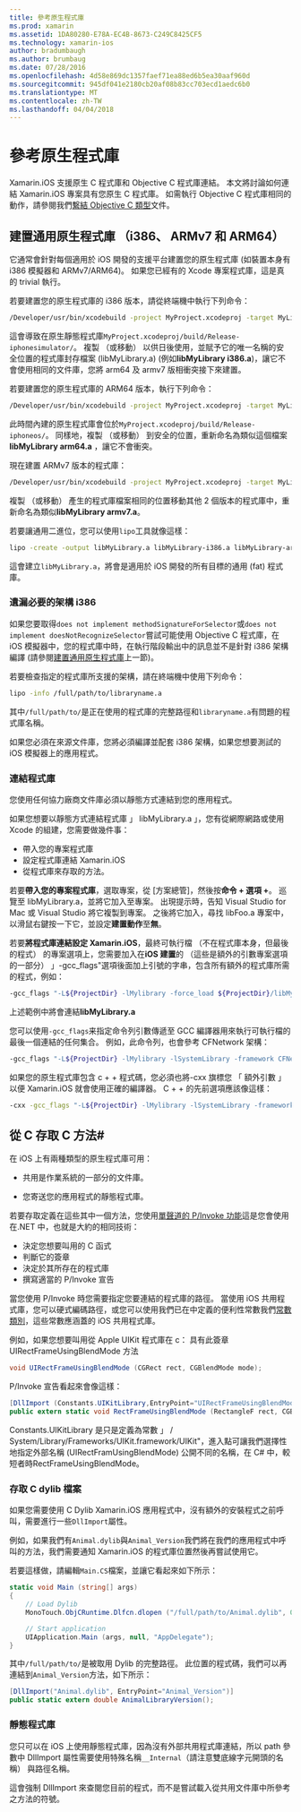 ```yaml
---
title: 參考原生程式庫
ms.prod: xamarin
ms.assetid: 1DA80280-E78A-EC4B-8673-C249C8425CF5
ms.technology: xamarin-ios
author: bradumbaugh
ms.author: brumbaug
ms.date: 07/28/2016
ms.openlocfilehash: 4d58e869dc1357faef71ea88ed6b5ea30aaf960d
ms.sourcegitcommit: 945df041e2180cb20af08b83cc703ecd1aedc6b0
ms.translationtype: MT
ms.contentlocale: zh-TW
ms.lasthandoff: 04/04/2018
---
```

# <a name="referencing-native-libraries"></a>參考原生程式庫

Xamarin.iOS 支援原生 C 程式庫和 Objective C 程式庫連結。 本文將討論如何連結 Xamarin.iOS 專案具有您原生 C 程式庫。 如需執行 Objective C 程式庫相同的動作，請參閱我們[繫結 Objective C 類型](~/ios/platform/binding-objective-c/index.md)文件。

<a name="building_native" />

## <a name="building-universal-native-libraries-i386-armv7-and-arm64"></a>建置通用原生程式庫 （i386、 ARMv7 和 ARM64）

它通常會針對每個適用於 iOS 開發的支援平台建置您的原生程式庫 (如裝置本身有 i386 模擬器和 ARMv7/ARM64)。 如果您已經有的 Xcode 專案程式庫，這是真的 trivial 執行。

若要建置您的原生程式庫的 i386 版本，請從終端機中執行下列命令：

```bash
/Developer/usr/bin/xcodebuild -project MyProject.xcodeproj -target MyLibrary -sdk iphonesimulator -arch i386 -configuration Release clean build
```

這會導致在原生靜態程式庫`MyProject.xcodeproj/build/Release-iphonesimulator/`。 複製 （或移動） 以供日後使用，並賦予它的唯一名稱的安全位置的程式庫封存檔案 (libMyLibrary.a) (例如**libMyLibrary i386.a**)，讓它不會使用相同的文件庫，您將 arm64 及 armv7 版相衝突接下來建置。

若要建置您的原生程式庫的 ARM64 版本，執行下列命令：

```bash
/Developer/usr/bin/xcodebuild -project MyProject.xcodeproj -target MyLibrary -sdk iphoneos -arch arm64 -configuration Release clean build
```

此時間內建的原生程式庫會位於`MyProject.xcodeproj/build/Release-iphoneos/`。 同樣地，複製 （或移動） 到安全的位置，重新命名為類似這個檔案**libMyLibrary arm64.a** ，讓它不會衝突。

現在建置 ARMv7 版本的程式庫：

```bash
/Developer/usr/bin/xcodebuild -project MyProject.xcodeproj -target MyLibrary -sdk iphoneos -arch armv7 -configuration Release clean build
```

複製 （或移動） 產生的程式庫檔案相同的位置移動其他 2 個版本的程式庫中，重新命名為類似**libMyLibrary armv7.a**。

若要讓通用二進位，您可以使用`lipo`工具就像這樣：

```bash
lipo -create -output libMyLibrary.a libMyLibrary-i386.a libMyLibrary-arm64.a libMyLibrary-armv7.a
```

這會建立`libMyLibrary.a`，將會是適用於 iOS 開發的所有目標的通用 (fat) 程式庫。


### <a name="missing-required-architecture-i386"></a>遺漏必要的架構 i386

如果您要取得`does not implement methodSignatureForSelector`或`does not implement doesNotRecognizeSelector`嘗試可能使用 Objective C 程式庫，在 iOS 模擬器中，您的程式庫中時，在執行階段輸出中的訊息並不是針對 i386 架構編譯 (請參閱[建置通用原生程式庫](#building_native)上一節)。

若要檢查指定的程式庫所支援的架構，請在終端機中使用下列命令：

```bash
lipo -info /full/path/to/libraryname.a
```

其中`/full/path/to/`是正在使用的程式庫的完整路徑和`libraryname.a`有問題的程式庫名稱。

如果您必須在來源文件庫，您將必須編譯並配套 i386 架構，如果您想要測試的 iOS 模擬器上的應用程式。

### <a name="linking-your-library"></a>連結程式庫

您使用任何協力廠商文件庫必須以靜態方式連結到您的應用程式。 

如果您想要以靜態方式連結程式庫 」 libMyLibrary.a 」，您有從網際網路或使用 Xcode 的組建，您需要做幾件事：

-  帶入您的專案程式庫
-  設定程式庫連結 Xamarin.iOS
-  從程式庫來存取的方法。


若要**帶入您的專案程式庫**，選取專案，從 [方案總管]，然後按**命令 + 選項 +**。 巡覽至 libMyLibrary.a，並將它加入至專案。 出現提示時，告知 Visual Studio for Mac 或 Visual Studio 將它複製到專案。 之後將它加入，尋找 libFoo.a 專案中，以滑鼠右鍵按一下它，並設定**建置動作**至**無**。

若要**將程式庫連結設定 Xamarin.iOS**，最終可執行檔 （不在程式庫本身，但最後的程式） 的專案選項上，您需要加入在**iOS 建置**的 （這些是額外的引數專案選項的一部分） 」-gcc_flags"選項後面加上引號的字串，包含所有額外的程式庫所需的程式，例如：

```bash
-gcc_flags "-L${ProjectDir} -lMylibrary -force_load ${ProjectDir}/libMyLibrary.a"
```

上述範例中將會連結**libMyLibrary.a**

您可以使用`-gcc_flags`来指定命令列引數傳遞至 GCC 編譯器用來執行可執行檔的最後一個連結的任何集合。 例如，此命令列，也會參考 CFNetwork 架構：

```bash
-gcc_flags "-L${ProjectDir} -lMylibrary -lSystemLibrary -framework CFNetwork -force_load ${ProjectDir}/libMyLibrary.a"
```

如果您的原生程式庫包含 c + + 程式碼，您必須也將-cxx 旗標您 「 額外引數 」 以便 Xamarin.iOS 就會使用正確的編譯器。 C + + 的先前選項應該像這樣：

```bash
-cxx -gcc_flags "-L${ProjectDir} -lMylibrary -lSystemLibrary -framework CFNetwork -force_load ${ProjectDir}/libMyLibrary.a"
```

<a name="Accessing_C_Methods_from_C#" />

## <a name="accessing-c-methods-from-c35"></a>從 C 存取 C 方法&#35;

在 iOS 上有兩種類型的原生程式庫可用：

-  共用是作業系統的一部分的文件庫。

-  您寄送您的應用程式的靜態程式庫。


若要存取定義在這些其中一個方法，您使用[單聲道的 P/Invoke 功能](http://www.mono-project.com/docs/advanced/pinvoke/)這是您會使用在.NET 中，也就是大約的相同技術：

-  決定您想要叫用的 C 函式
-  判斷它的簽章
-  決定於其所存在的程式庫
-  撰寫適當的 P/Invoke 宣告


當您使用 P/Invoke 時您需要指定您要連結的程式庫的路徑。 當使用 iOS 共用程式庫，您可以硬式編碼路徑，或您可以使用我們已在中定義的便利性常數我們[常數類別](https://developer.xamarin.com/api/type/Constants/)，這些常數應涵蓋的 iOS 共用程式庫。

例如，如果您想要叫用從 Apple UIKit 程式庫在 c： 具有此簽章 UIRectFrameUsingBlendMode 方法

```csharp
void UIRectFrameUsingBlendMode (CGRect rect, CGBlendMode mode);
```

P/Invoke 宣告看起來會像這樣：

```csharp
[DllImport (Constants.UIKitLibrary,EntryPoint="UIRectFrameUsingBlendMode")]
public extern static void RectFrameUsingBlendMode (RectangleF rect, CGBlendMode blendMode);
```

Constants.UIKitLibrary 是只是定義為常數 」 / System/Library/Frameworks/UIKit.framework/UIKit"，進入點可讓我們選擇性地指定外部名稱 (UIRectFramUsingBlendMode) 公開不同的名稱，在 C# 中，較短者時RectFrameUsingBlendMode。

<a name="Accessing_C_Dylibs" />

### <a name="accessing-c-dylibs"></a>存取 C dylib 檔案

如果您需要使用 C Dylib Xamarin.iOS 應用程式中，沒有額外的安裝程式之前呼叫，需要進行一些`DllImport`屬性。

例如，如果我們有`Animal.dylib`與`Animal_Version`我們將在我們的應用程式中呼叫的方法，我們需要通知 Xamarin.iOS 的程式庫位置然後再嘗試使用它。

若要這樣做，請編輯`Main.CS`檔案，並讓它看起來如下所示：

```csharp
static void Main (string[] args)
{
    // Load Dylib
    MonoTouch.ObjCRuntime.Dlfcn.dlopen ("/full/path/to/Animal.dylib", 0);

    // Start application
    UIApplication.Main (args, null, "AppDelegate");
}
```

其中`/full/path/to/`是被取用 Dylib 的完整路徑。 此位置的程式碼，我們可以再連結到`Animal_Version`方法，如下所示：

```csharp
[DllImport("Animal.dylib", EntryPoint="Animal_Version")]
public static extern double AnimalLibraryVersion();
```

<a name="Static_Libraries" />

### <a name="static-libraries"></a>靜態程式庫

您只可以在 iOS 上使用靜態程式庫，因為沒有外部共用程式庫連結，所以 path 參數中 DllImport 屬性需要使用特殊名稱`__Internal`（請注意雙底線字元開頭的名稱） 與路徑名稱。

這會強制 DllImport 來查閱您目前的程式，而不是嘗試載入從共用文件庫中所參考之方法的符號。

